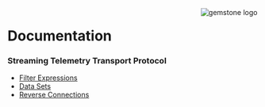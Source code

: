 <img align="right" src="img/gemstone-wide-600.png" alt="gemstone logo">

# Documentation
### Streaming Telemetry Transport Protocol

* [Filter Expressions](filter-expressions)
* [Data Sets](data-sets)
* [Reverse Connections](reverse-connections)